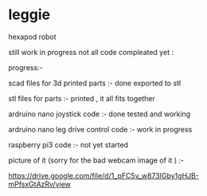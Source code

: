 # leggie

hexapod robot

still work in progress not all code compleated yet :

progress:-

scad files for 3d printed parts       :- done exported to stl

stl files for parts                   :- printed , it all fits together

ardruino nano  joystick code          :- done tested and working

ardruino nano  leg drive control code :- work in progress

raspberry pi3 code                    :- not yet started

picture of it (sorry for the bad webcam image of it ) :-

https://drive.google.com/file/d/1_pFC5v_w873IGby1gHJB-mPfsxGtAzRv/view


